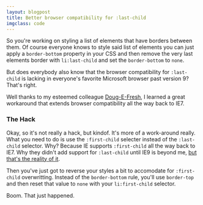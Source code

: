 ```yaml
---
layout: blogpost
title: Better browser compatibility for :last-child
imgclass: code
---
```


<p>So you're working on styling a list of elements that have borders between them. Of course everyone knows to style said list of elements you can just apply a <code>border-bottom</code> property in your CSS and then remove the very last elements border with <code>li:last-child</code> and set the <code>border-bottom</code> to <code>none</code>.</p>

<p>But does everybody also know that the browser compatibility for <code>:last-child</code> is lacking in everyone's favorite Microsoft browser past version 9? That's right.</p>

<p>Well thanks to my esteemed colleague <a href="https://twitter.com/#!/dougneiner">Doug-E-Fresh</a>, I learned a great workaround that extends browser compatibility all the way back to IE7.</p>

<h3>The Hack</h3>

<p>Okay, so it's not really a hack, but kindof. It's more of a work-around really. What you need to do is use the <code>:first-child</code> selecter instead of the <code>:last-child</code> selector. Why? Because IE supports <code>:first-child</code> all the way back to IE7. Why they didn't add support for <code>:last-child</code> until IE9 is beyond me, <a href="http://www.quirksmode.org/css/contents.html">but that's the reality of it</a>.</p>

<p>Then you've just got to reverse your styles a bit to accomodate for <code>:first-child</code> overwritting. Instead of the <code>border-bottom</code> rule, you'll use <code>border-top</code> and then reset that value to <code>none</code> with your <code>li:first-child</code> selector.</p>

<p>Boom. That just happened.</p>